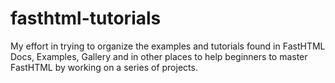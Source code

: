 # fasthtml-tutorials
My effort in trying to organize the examples and tutorials found in FastHTML Docs, Examples, Gallery and in other places to help beginners to master FastHTML by working on a series of projects.
